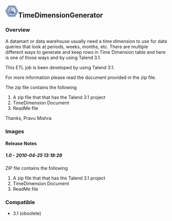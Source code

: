 ## <img src='./logo.jpg' width='40' height='40'>TimeDimensionGenerator

### Overview
A datamart or data warehouse usually need a time dimension to use for date queries that look at periods, weeks, months, etc. There are multiple different ways to generate and keep rows in Time Dimension table and here is one of those ways and by using Talend 3.1.  

This ETL job is been developed by using Talend 3.1.

 For more information please read the document provided in the zip file.

The zip file contains the following
1) A zip file that that has the Talend 3.1 project
2) TimeDimension Document
3) ReadMe file

Thanks,
Pravu Mishra

### Images




#### Release Notes

##### 1.0 - 2010-04-25 13:18:28

ZIP file contains the following

1) A zip file that that has the Talend 3.1 project
2) TimeDimension Document
3) ReadMe file

### Compatible
 -  3.1 (obsolete)